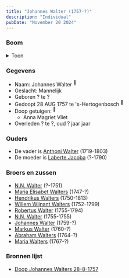 ```yaml
---
title: "Johannes Walter (1757-?)"
description: "Individual"
pubDate: "November 20 2024"
---
```


### Boom
<details><summary>Toon</summary>

![test](https://www.plantuml.com/plantuml/svg/ZPBBRi8m44Nt_eeHB5WX9IGyXNWMsYBwM9HMNI4dcH8BnqQs4OeG_zufX8AwQBkpPkREFRxsm3fkt3QJpAw5sd33CuXul5uPlLN9M4jjm1ckBBLGEPQA124M9fPuEcEsSJbac4LexAba7HhKBjyWkzeQIsujx1a0ZBH9qBoa8buhjBRRpRXGlHu4xC1O1PwFLfQT5AMXSgbM0jwufCKbu1RkFSyFV83o99ZMfoFQklyGA9C3T3iHZ_9bf9sJsEb123UJCVXDlmtzgo6xtagvv2fPnaPR6sdYeEacF0pVmMzv0KqVpW1pJdTp23CUwuXV06e4C1rDWadm2q3_FxujU7nw9Sgs1nLRlICtlK8LQHkd5unkPuT98jIA17MOBUOa21j7dAddUM43obAiKfUZb7f7I0TMv5Ij5XEiuBuK2YKLlbgXpyvkCvroHNG_Omzz-7wll-EljM2uk2NGUlC_EVIFiRC1geI-v2S0)
</details>

### Gegevens
- Naam: Johannes Walter <sup><a href="../s00193/" style="text-decoration:none" title="Doop Johannes Walters 28-8-1757">:link:</a></sup>
- Geslacht: Mannelijk
- Geboren ? te ? 
- Gedoopt 28 AUG 1757 te 's-Hertogenbosch <sup><a href="../s00193/" style="text-decoration:none" title="Doop Johannes Walters 28-8-1757">:link:</a></sup>
- Doop getuigen: <sup><a href="../s00193/" style="text-decoration:none" title="Doop Johannes Walters 28-8-1757">:link:</a></sup>
  - Anna Magriet Vliet
- Overleden ? te ?, oud ? jaar jaar 

### Ouders
- De vader is [Anthoni Walter](../i00131/) (1719-1803)
- De moeder is [Laberte Jacoba](../i00132/) (?-1790)

### Broers en zussen
- [N.N. Walter](../i00143/) (?-1751)
- [Maria Elisabet Walters](../i00147/) (1747-?)
- [Hendrikus Walters](../i00139/) (1750-1813)
- [Willem Wijnant Walters](../i00120/) (1752-1799)
- [Robertus Walter](../i00140/) (1755-1794)
- [N.N. Walter](../i00173/) (1755-1755)
- [Johannes Walter](../i00146/) (1759-?)
- [Markus Walter](../i00144/) (1760-?)
- [Abraham Walters](../i00133/) (1764-?)
- [Maria Walters](../i00138/) (1767-?)

### Bronnen lijst
- [Doop Johannes Walters 28-8-1757](../s00193/)